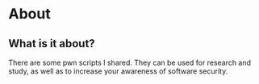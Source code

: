 # About

## What is it about?

There are some pwn scripts I shared. They can be used for research and study, as well as to increase your awareness of software security.
